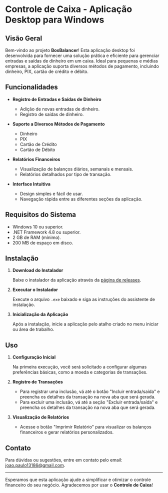 # Controle de Caixa - Aplicação Desktop para Windows

## Visão Geral

Bem-vindo ao projeto **BoxBalancer**! Esta aplicação desktop foi desenvolvida para fornecer uma solução prática e eficiente para gerenciar entradas e saídas de dinheiro em um caixa. Ideal para pequenas e médias empresas, a aplicação suporta diversos métodos de pagamento, incluindo dinheiro, PIX, cartão de crédito e débito.

## Funcionalidades

- **Registro de Entradas e Saídas de Dinheiro**
  - Adição de novas entradas de dinheiro.
  - Registro de saídas de dinheiro.

- **Suporte a Diversos Métodos de Pagamento**
  - Dinheiro
  - PIX
  - Cartão de Crédito
  - Cartão de Débito

- **Relatórios Financeiros**
  - Visualização de balanços diários, semanais e mensais.
  - Relatórios detalhados por tipo de transação.

- **Interface Intuitiva**
  - Design simples e fácil de usar.
  - Navegação rápida entre as diferentes seções da aplicação.

## Requisitos do Sistema

- Windows 10 ou superior.
- .NET Framework 4.8 ou superior.
- 2 GB de RAM (mínimo).
- 200 MB de espaço em disco.

## Instalação

1. **Download do Instalador**

   Baixe o instalador da aplicação através da [página de releases](https://github.com/seu-usuario/controle-de-caixa/releases).

2. **Executar o Instalador**

   Execute o arquivo `.exe` baixado e siga as instruções do assistente de instalação.

3. **Inicialização da Aplicação**

   Após a instalação, inicie a aplicação pelo atalho criado no menu iniciar ou área de trabalho.

## Uso

1. **Configuração Inicial**

   Na primeira execução, você será solicitado a configurar algumas preferências básicas, como a moeda e categorias de transações.

2. **Registro de Transações**

   - Para registrar uma inclusão, vá até o botão "Incluir entrada/saída" e preencha os detalhes da transação na nova aba que será gerada.
   - Para excluir uma inclusão, vá até a seção "Excluir entrada/saída" e preencha os detalhes da transação na nova aba que será gerada.

3. **Visualização de Relatórios**

   - Acesse o botão "Imprimir Relatório" para visualizar os balanços financeiros e gerar relatórios personalizados.

## Contato

Para dúvidas ou sugestões, entre em contato pelo email: [joao.paulo13186@gmail.com](mailto:joao.paulo13186@gmail.com).

---

Esperamos que esta aplicação ajude a simplificar e otimizar o controle financeiro do seu negócio. Agradecemos por usar o **Controle de Caixa**!

